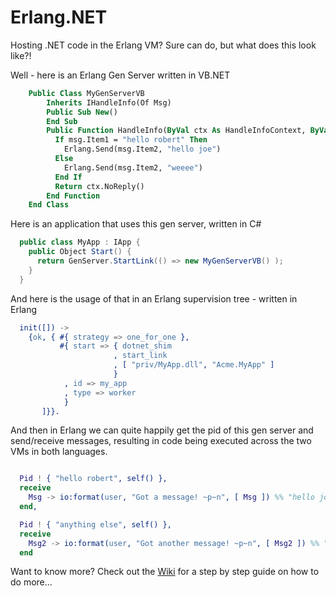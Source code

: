 Erlang.NET
===

Hosting .NET code in the Erlang VM? Sure can do, but what does this look like?!

Well - here is an Erlang Gen Server written in VB.NET

```vb
    Public Class MyGenServerVB
        Inherits IHandleInfo(Of Msg)
        Public Sub New()
        End Sub
        Public Function HandleInfo(ByVal ctx As HandleInfoContext, ByVal msg As Msg) As HandleInfoResult
          If msg.Item1 = "hello robert" Then
            Erlang.Send(msg.Item2, "hello joe")
          Else
            Erlang.Send(msg.Item2, "weeee")
          End If
          Return ctx.NoReply()
        End Function
    End Class
```

Here is an application that uses this gen server, written in C#


```csharp
  public class MyApp : IApp {
    public Object Start() {
      return GenServer.StartLink(() => new MyGenServerVB() );
    }
  }
```


And here is the usage of that in an Erlang supervision tree - written in Erlang


```erlang
  init([]) ->
    {ok, { #{ strategy => one_for_one }, 
           #{ start => { dotnet_shim
                       , start_link
                       , [ "priv/MyApp.dll", "Acme.MyApp" ]
                       }
            , id => my_app
            , type => worker
            }
       ]}}.
```


And then in Erlang we can quite happily get the pid of this gen server and send/receive messages, resulting in code being executed across the two VMs in both languages.

```erlang

  Pid ! { "hello robert", self() },
  receive 
    Msg -> io:format(user, "Got a message! ~p~n", [ Msg ]) %% "hello joe
  end,

  Pid ! { "anything else", self() },
  receive 
    Msg2 -> io:format(user, "Got another message! ~p~n", [ Msg2 ]) %% "weeeeee
  end

```

Want to know more? Check out the [Wiki](/wiki/Getting-Started) for a step by step guide on how to do more...
